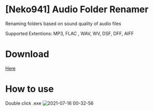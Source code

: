 # [Neko941] Audio Folder Renamer
Renaming folders based on sound quality of audio files


Supported Extentions: MP3, FLAC , WAV, WV, DSF, DFF, AIFF


# Download
[Here](https://github.com/neko941/-Neko941-Audio-Folder-Renamer/releases/tag/v3.0)


# How to use
Double click .exe
![2021-07-16 00-32-56](https://user-images.githubusercontent.com/42170045/125833033-30f6eab6-039a-4286-a734-b43e0938b90a.gif)
